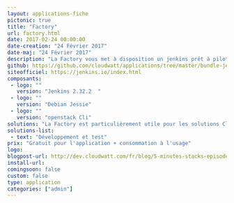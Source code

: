 ```yaml
---
layout: applications-fiche
pictonic: true
title: "Factory"
url: factory.html
date: 2017-02-24 00:00:00
date-creation: "24 Février 2017"
date-maj: "24 Février 2017"
description: "La Factory vous met à disposition un jenkins prêt à piloter votre tenant Cloudwatt dans le but de créer vos propres images système."
github: https://github.com/cloudwatt/applications/tree/master/bundle-jessie-factory
siteofficiel: https://jenkins.io/index.html
composants:
 - logo: ""
   version: "Jenkins 2.32.2  "
 - logo: ""
   version: "Debian Jessie" 
 - logo: ""
   version: "openstack Cli"
solutions: "La Factory est particulièrement utile pour les solutions Cloudwatt suivantes :"
solutions-list: 
 - text: "Développement et test"
prix: "Gratuit pour l'application + consommation à l'usage"
logo: 
blogpost-url: http://dev.cloudwatt.com/fr/blog/5-minutes-stacks-episode-cinquante-six-factory.html
install-url:
comingsoon: false
custom: false
type: application
categories: ["admin"]
---
```

